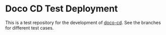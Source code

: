 # Doco CD Test Deployment

This is a test repository for the development of [doco-cd](https://github.com/kimdre/doco-cd).
See the branches for different test cases.
